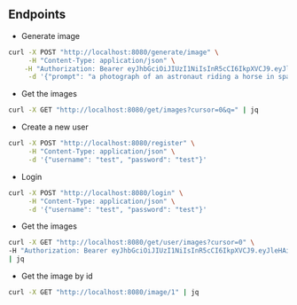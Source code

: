 ## Endpoints

- Generate image 
```bash
curl -X POST "http://localhost:8080/generate/image" \
     -H "Content-Type: application/json" \
    -H "Authorization: Bearer eyJhbGciOiJIUzI1NiIsInR5cCI6IkpXVCJ9.eyJleHAiOjE3MjQxMDgxMTEsImlhdCI6MTcyMTUxNjExMSwibmJmIjoxNzIxNTE2MTExLCJzdWIiOjN9.fm_VNKAlFyy49EyZDWlJOGi3x_Ti-KBlhOClppoFm0w" \
     -d '{"prompt": "a photograph of an astronaut riding a horse in space"}'
```

- Get the images
```bash
curl -X GET "http://localhost:8080/get/images?cursor=0&q=" | jq
```

- Create a new user
```bash
curl -X POST "http://localhost:8080/register" \
     -H "Content-Type: application/json" \
     -d '{"username": "test", "password": "test"}'
```

- Login
```bash
curl -X POST "http://localhost:8080/login" \
     -H "Content-Type: application/json" \
     -d '{"username": "test", "password": "test"}'
```

- Get the images
```bash
curl -X GET "http://localhost:8080/get/user/images?cursor=0" \
-H "Authorization: Bearer eyJhbGciOiJIUzI1NiIsInR5cCI6IkpXVCJ9.eyJleHAiOjE3MjQxMDgxMTEsImlhdCI6MTcyMTUxNjExMSwibmJmIjoxNzIxNTE2MTExLCJzdWIiOjN9.fm_VNKAlFyy49EyZDWlJOGi3x_Ti-KBlhOClppoFm0w" \
| jq
```

- Get the image by id
```bash
curl -X GET "http://localhost:8080/image/1" | jq
```
